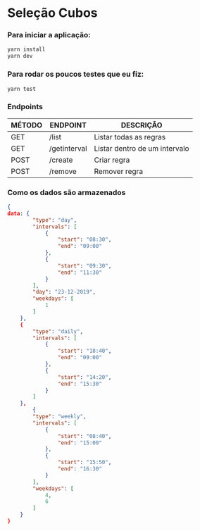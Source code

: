 # Seleção Cubos

### Para iniciar a aplicação:

```bash
yarn install
yarn dev
```

### Para rodar os poucos testes que eu fiz:

```bash
yarn test
```

### Endpoints

| MÉTODO | ENDPOINT     | DESCRIÇÃO                     |
| ------ | ------------ | ----------------------------- |
| GET    | /list        | Listar todas as regras        |
| GET    | /getinterval | Listar dentro de um intervalo |
| POST   | /create      | Criar regra                   |
| POST   | /remove      | Remover regra                 |

### Como os dados são armazenados

```json
{
data: {
        "type": "day",
        "intervals": [
            {
                "start": "08:30",
                "end": "09:00"
            },
            {
                "start": "09:30",
                "end": "11:30"
            }
        ],
        "day": "23-12-2019",
        "weekdays": [
            1
        ]
    },
    {
        "type": "daily",
        "intervals": [
            {
                "start": "18:40",
                "end": "09:00"
            },
            {
                "start": "14:20",
                "end": "15:30"
            }
        ]
    },
        {
        "type": "weekly",
        "intervals": [
            {
                "start": "08:40",
                "end": "15:00"
            },
            {
                "start": "15:50",
                "end": "16:30"
            }
        ],
        "weekdays": [
            4,
            6
        ]
    }
}
```
